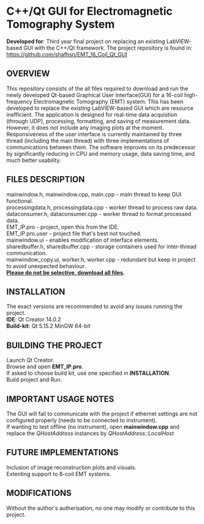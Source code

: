 # C++/Qt GUI for Electromagnetic Tomography System
**Developed for**: Third year final project on replacing an existing LabVIEW-based GUI with the C++/Qt framework.
The project repository is found in: https://github.com/shafhsn/EMT_16_Coil_Qt_GUI

## OVERVIEW
This repository consists of the all files required to download and run the newly developed Qt-based Graphical User Interface(GUI) for a 16-coil high-frequency Electromagnetic Tomography (EMT) system. This has been developed to replace the existing LabVIEW-based GUI which are resource inefficient.
The application is designed for real-time data acquistion (through UDP), processing, formatting, and saving of measurement data. However, it does not include any imaging plots at the moment. Responsiveness of the user interface is currently maintained by three thread (including the main thread) with three implementations of communications between them. 
The software improves on its predecessor by significantly reducing in CPU and memory usage, data saving time, and much better usability. 

## FILES DESCRIPTION
mainwindow.h, mainwindow.cpp, main.cpp - main thread to keep GUI functional.  
processingdata.h, processingdata.cpp - worker thread to process raw data.  
dataconsumer.h, dataconsumer.cpp - worker thread to format processed data.  
EMT_IP.pro - project, open this from the IDE.  
EMT_IP.pro.user - project file that's best not touched.  
mainwindow.ui - enables modification of interface elements.  
sharedbuffer.h, sharedbuffer.cpp - storage containers used for inter-thread communication.  
mainwindow_copy.ui, worker.h, worker.cpp - redundant but keep in project to avoid unexpected behaviour.  
**<ins>Please do not be selective, download all files</ins>.**

## INSTALLATION
The exact versions are recommended to avoid any issues running the project.   
**IDE**: Qt Creator 14.0.2   
**Build-kit**: Qt 5.15.2 MinGW 64-bit   

## BUILDING THE PROJECT
Launch Qt Creator.  
Browse and open **EMT_IP.pro**.  
If asked to choose build kit, use one specified in **INSTALLATION**.  
Build project and Run.  

## IMPORTANT USAGE NOTES
The GUI will fail to communicate with the project if ethernet settings are not configured properly (needs to be connected to instrument).  
If wanting to test offline (no instrument), open **mainwindow.cpp** and replace the _QHostAddress_ instances by _QHostAddress::LocalHost_  

## FUTURE IMPLEMENTATIONS
Inclusion of image reconstruction plots and visuals.   
Extenting support to 8-coil EMT systems.

## MODIFICATIONS
Without the author's autherisation, no one may modify or contribute to this project.  

